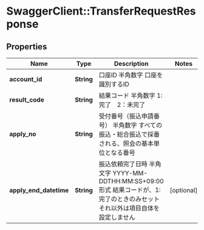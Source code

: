 # SwaggerClient::TransferRequestResponse

## Properties
Name | Type | Description | Notes
------------ | ------------- | ------------- | -------------
**account_id** | **String** | 口座ID 半角数字 口座を識別するID  | 
**result_code** | **String** | 結果コード 半角数字 1:完了　2：未完了  | 
**apply_no** | **String** | 受付番号（振込申請番号） 半角数字 すべての振込・総合振込で採番される、照会の基本単位となる番号  | 
**apply_end_datetime** | **String** | 振込依頼完了日時 半角文字 YYYY-MM-DDTHH:MM:SS+09:00形式 結果コードが、1:完了のときのみセット それ以外は項目自体を設定しません  | [optional] 


